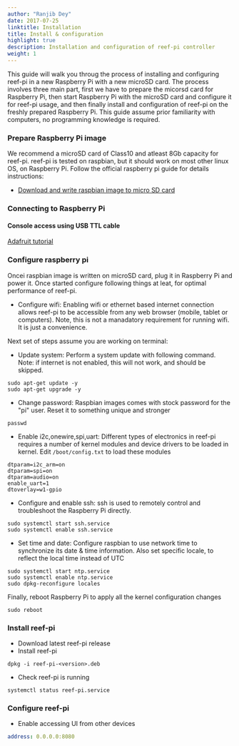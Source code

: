 ```yaml
---
author: "Ranjib Dey"
date: 2017-07-25
linktitle: Installation
title: Install & configuration
highlight: true
description: Installation and configuration of reef-pi controller
weight: 1
---
```


This guide will walk you throug the process of installing and configuring reef-pi in a new Raspberry Pi with a new microSD card. The process involves three main part, first we have to prepare the micorsd card for Raspberry Pi, then start Raspberry Pi with the microSD card and configure it for reef-pi usage, and then finally install and configuration of reef-pi on the freshly prepared Raspberry Pi. This guide assume prior familiarity with computers, no programming knowledge is required.

### Prepare Raspberry Pi image

We recommend a microSD card of Class10 and atleast 8Gb capacity for reef-pi. reef-pi is tested on raspbian, but it should work on most other linux OS, on Raspberry Pi. Follow the official raspberry pi guide for details instructions:
- [Download and write raspbian image to micro SD card](https://www.raspberrypi.org/documentation/installation/installing-images/)

### Connecting to Raspberry Pi

#### Console access using USB TTL cable

[ Adafruit tutorial](https://learn.adafruit.com/adafruits-raspberry-pi-lesson-5-using-a-console-cable?view=all)


### Configure raspberry pi

Oncei raspbian image is written on microSD card, plug it in Raspberry Pi and power it. Once started configure following things at leat, for optimal performance of reef-pi.

- Configure wifi: Enabling wifi or ethernet based internet connection allows reef-pi to be accessible from any web browser (mobile, tablet or computers). Note, this is not a manadatory requirement for running wifi. It is just a convenience.

Next set of steps assume you are working on terminal:
- Update system: Perform a system update with following command. Note: if internet is not enabled, this will not work, and should be skipped.
```
sudo apt-get update -y
sudo apt-get upgrade -y
```

- Change password: Raspbian images comes with stock password for the "pi" user. Reset it to something unique and stronger

```
passwd
```
- Enable i2c,onewire,spi,uart: Different types of electronics in reef-pi requires a number of kernel modules and device drivers to be loaded in kernel. Edit `/boot/config.txt` to load these modules

```
dtparam=i2c_arm=on
dtparam=spi=on
dtparam=audio=on
enable_uart=1
dtoverlay=w1-gpio
```

- Configure and enable ssh: ssh is used to remotely control and troubleshoot the Raspberry Pi directly.

```
sudo systemctl start ssh.service
sudo systemctl enable ssh.service
```
- Set time and date: Configure raspbian to use network time to synchronize its date & time information. Also set specific locale, to reflect the local time instead of UTC

```
sudo systemctl start ntp.service
sudo systemctl enable ntp.service
sudo dpkg-reconfigure locales
```

Finally, reboot Raspberry Pi to apply all the kernel configuration changes

```
sudo reboot
```

### Install reef-pi

- Download latest reef-pi release
- Install reef-pi

```
dpkg -i reef-pi-<version>.deb
```
- Check reef-pi is running

```
systemctl status reef-pi.service
```

### Configure reef-pi

- Enable accessing UI from other devices

```yaml
address: 0.0.0.0:8080
```
